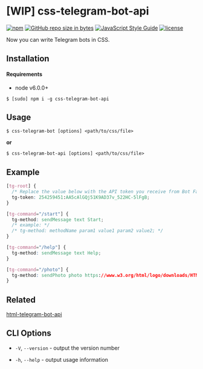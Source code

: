 # [WIP] css-telegram-bot-api

[![npm](https://img.shields.io/npm/v/css-telegram-bot-api.svg)](https://www.npmjs.com/package/css-telegram-bot-api)
[![GitHub repo size in bytes](https://img.shields.io/github/repo-size/Bannerets/css-telegram-bot-api.svg)](https://github.com/Bannerets/css-telegram-bot-api)
[![JavaScript Style Guide](https://img.shields.io/badge/code_style-standard-brightgreen.svg)](https://standardjs.com)
[![license](https://img.shields.io/github/license/Bannerets/css-telegram-bot-api.svg)](https://github.com/Bannerets/css-telegram-bot-api/blob/master/LICENSE)

Now you can write Telegram bots in CSS.

## Installation

#### Requirements

- node v6.0.0+

```console
$ [sudo] npm i -g css-telegram-bot-api
```

## Usage

```console
$ css-telegram-bot [options] <path/to/css/file>
```

**or**

```console
$ css-telegram-bot-api [options] <path/to/css/file>
```

## Example

```css
[tg-root] {
  /* Replace the value below with the API token you receive from Bot Father */
  tg-token: 254259451:AA5cAlGQj51K9AD37v_522HC-5lFgB;
}

[tg-command="/start"] {
  tg-method: sendMessage text Start;
  /* example: */
  /* tg-method: methodName param1 value1 param2 value2; */
}

[tg-command="/help"] {
  tg-method: sendMessage text Help;
}

[tg-command="/photo"] {
  tg-method: sendPhoto photo https://www.w3.org/html/logo/downloads/HTML5_Badge_64.png;
}
```

## Related

[html-telegram-bot-api](https://github.com/Bannerets/html-telegram-bot-api)

## CLI Options

- `-V`, `--version` - output the version number

- `-h`, `--help` - output usage information
